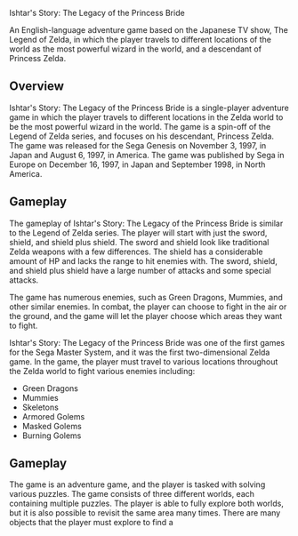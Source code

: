 Ishtar's Story: The Legacy of the Princess Bride

An English-language adventure game based on the Japanese TV show, The Legend of Zelda, in which the player travels to different locations of the world as the most powerful wizard in the world, and a descendant of Princess Zelda.

## Overview

Ishtar's Story: The Legacy of the Princess Bride is a single-player adventure game in which the player travels to different locations in the Zelda world to be the most powerful wizard in the world. The game is a spin-off of the Legend of Zelda series, and focuses on his descendant, Princess Zelda. The game was released for the Sega Genesis on November 3, 1997, in Japan and August 6, 1997, in America. The game was published by Sega in Europe on December 16, 1997, in Japan and September 1998, in North America.

## Gameplay

The gameplay of Ishtar's Story: The Legacy of the Princess Bride is similar to the Legend of Zelda series. The player will start with just the sword, shield, and shield plus shield. The sword and shield look like traditional Zelda weapons with a few differences. The shield has a considerable amount of HP and lacks the range to hit enemies with. The sword, shield, and shield plus shield have a large number of attacks and some special attacks.

The game has numerous enemies, such as Green Dragons, Mummies, and other similar enemies. In combat, the player can choose to fight in the air or the ground, and the game will let the player choose which areas they want to fight.

Ishtar's Story: The Legacy of the Princess Bride was one of the first games for the Sega Master System, and it was the first two-dimensional Zelda game. In the game, the player must travel to various locations throughout the Zelda world to fight various enemies including:

*   Green Dragons
*   Mummies
*   Skeletons
*   Armored Golems
*   Masked Golems
*   Burning Golems

## Gameplay

The game is an adventure game, and the player is tasked with solving various puzzles. The game consists of three different worlds, each containing multiple puzzles. The player is able to fully explore both worlds, but it is also possible to revisit the same area many times. There are many objects that the player must explore to find a
